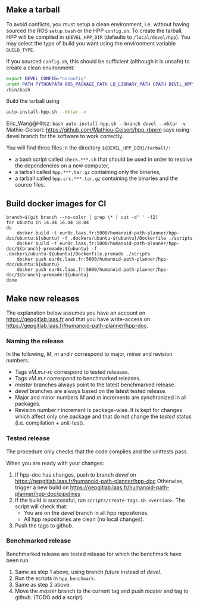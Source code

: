 ## Make a tarball

To avoid conflicts, you must setup a clean environment,
i.e. without having sourced the ROS `setup.bash` or the HPP `config.sh`.
To create the tarball, HPP will be compiled in `$DEVEL_HPP_DIR` (defaults to `/local/devel/hpp`).
You may select the type of build you want using the environment variable `BUILD_TYPE`.

If you sourced `config.sh`, this should be sufficient (although it is unsafe) to create a clean
environment:
```bash
export DEVEL_CONFIG="noconfig"
unset PATH PYTHONPATH ROS_PACKAGE_PATH LD_LIBRARY_PATH CPATH DEVEL_HPP_DIR PKG_CONFIG_PATH CMAKE_PREFIX_PATH HPPCD_PATH
/bin/bash
```

Build the tarball using
```bash
auto-install-hpp.sh --mktar -v
```
Eric_Wang@Hitsz:
``bash auto-install-hpp.sh --branch devel --mktar -v``
Mathie-Geisert: https://github.com/Mathieu-Geisert/hpp-rbprm
says using devel branch for the software to work correctly.

You will find three files in the directory `${DEVEL_HPP_DIR}/tarball/`:
* a bash script called `check.***.sh` that should be used in order to resolve the dependencies on a new computer,
* a tarball called `hpp.***.tar.gz` containing only the binaries,
* a tarball called `hpp.src.***.tar.gz` containing the binaries and the source files.

## Build docker images for CI

```
branch=$(git branch --no-color | grep \* | cut -d' ' -f2)
for ubuntu in 14.04 16.04 18.04
do
    docker build -t eur0c.laas.fr:5000/humanoid-path-planner/hpp-doc/ubuntu:${ubuntu} -f .dockers/ubuntu-${ubuntu}/Dockerfile ./scripts
    docker build -t eur0c.laas.fr:5000/humanoid-path-planner/hpp-doc/${branch}-premade:${ubuntu} -f .dockers/ubuntu-${ubuntu}/Dockerfile.premade ./scripts
    docker push eur0c.laas.fr:5000/humanoid-path-planner/hpp-doc/ubuntu:${ubuntu}
    docker push eur0c.laas.fr:5000/humanoid-path-planner/hpp-doc/${branch}-premade:${ubuntu}
done
```

## Make new releases

The explanation below assumes you have an account on https://gepgitlab.laas.fr and that
you have write-access on https://gepgitlab.laas.fr/humanoid-path-planner/hpp-doc.

### Naming the release

In the following, *M*, *m* and *r* correspond to major, minor and revision numbers.

- Tags *vM.m.r-rc* correspond to tested releases.
- Tags *vM.m.r* correspond to benchmarked releases.
- *master* branches always point to the latest benchmarked release.
- *devel* branches are always based on the latest tested release.
- Major and minor numbers *M* and *m* increments are synchronized in all packages.
- Revision number *r* increment is package-wise.
  It is kept for changes which affect only one package and that do not change the
  *tested* status (i.e. compilation + unit-test).

### Tested release

The procedure only checks that the code compiles and the unittests pass.

When you are ready with your changes:
1. If hpp-doc has changes, push to branch *devel* on https://gepgitlab.laas.fr/humanoid-path-planner/hpp-doc
   Otherwise, trigger a new build on https://gepgitlab.laas.fr/humanoid-path-planner/hpp-doc/pipelines
2. If the build is successful, run `scripts/create-tags.sh <version>`.
   The script will check that:
   - You are on the *devel* branch in all hpp repositories.
   - All hpp repositories are clean (no local changes).
3. Push the tags to github.

### Benchmarked release

Benchmarked release are tested release for which the benchmark have been run.

1. Same as step 1 above, using branch *future* instead of *devel*.
2. Run the scripts in `hpp_benchmark`.
3. Same as step 2 above.
4. Move the *master* branch to the current tag and push *master* and tag to github. (TODO add a script)
